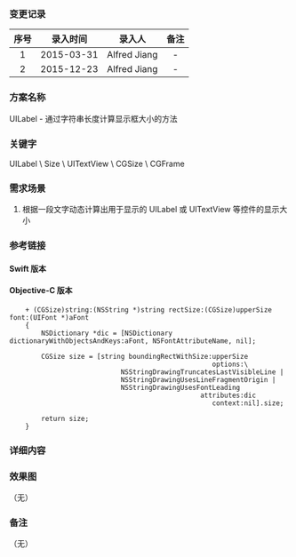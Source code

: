 ### 变更记录

| 序号 | 录入时间 | 录入人 | 备注 |
|:--------:|:--------:|:--------:|:--------:|
| 1 | 2015-03-31 | Alfred Jiang | - |
| 2 | 2015-12-23 | Alfred Jiang | - |

### 方案名称

UILabel - 通过字符串长度计算显示框大小的方法

### 关键字

UILabel \ Size \ UITextView \ CGSize \ CGFrame

### 需求场景

1. 根据一段文字动态计算出用于显示的 UILabel 或 UITextView 等控件的显示大小

### 参考链接

#### Swift 版本

#### Objective-C 版本
```
    + (CGSize)string:(NSString *)string rectSize:(CGSize)upperSize font:(UIFont *)aFont
    {
        NSDictionary *dic = [NSDictionary dictionaryWithObjectsAndKeys:aFont, NSFontAttributeName, nil];

        CGSize size = [string boundingRectWithSize:upperSize
                                                   options:\
                            NSStringDrawingTruncatesLastVisibleLine |
                            NSStringDrawingUsesLineFragmentOrigin |
                            NSStringDrawingUsesFontLeading
                                                attributes:dic
                                                   context:nil].size;

        return size;
    }
```

### 详细内容

### 效果图
（无）

### 备注
（无）